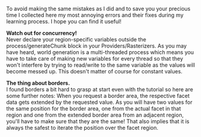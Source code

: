 To avoid making the same mistakes as I did and to save you your precious time I collected here my most annoying errors and their fixes during my learning process. I hope you can find it useful!

**Watch out for concurrency!**  
Never declare your region-specific variables outside the process/generateChunk block in your Providers/Rasterizers. 
As you may have heard, world generation is a multi-threaded process which means you have to take care of making new variables for every thread so that they won't interfere by trying to read/write to the same variable as the values will become messed up. This doesn't matter of course for constant values.

**The thing about borders.**  
I found borders a bit hard to grasp at start even with the tutorial so here are some further notes:
When you request a border area, the respective facet data gets extended by the requested value. As you will have two values for the same position for the border area, one from the actual facet in that region and one from the extended border area from an adjacent region, you'll have to make sure that they are the same! That also implies that it is always the safest to iterate the position over the facet region. 
